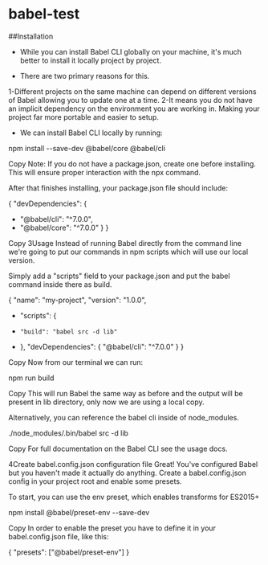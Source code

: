 # babel-test
##Installation

- While you can install Babel CLI globally on your machine, it's much better to install it locally project by project.

- There are two primary reasons for this.

1-Different projects on the same machine can depend on different versions of Babel allowing you to update one at a time.
2-It means you do not have an implicit dependency on the environment you are working in. Making your project far more portable and easier to setup.
- We can install Babel CLI locally by running:

npm install --save-dev @babel/core @babel/cli

Copy
Note: If you do not have a package.json, create one before installing. This will ensure proper interaction with the npx command.

After that finishes installing, your package.json file should include:

{
  "devDependencies": {
+   "@babel/cli": "^7.0.0",
+   "@babel/core": "^7.0.0"
  }
}

Copy
3Usage
Instead of running Babel directly from the command line we're going to put our commands in npm scripts which will use our local version.

Simply add a "scripts" field to your package.json and put the babel command inside there as build.

  {
    "name": "my-project",
    "version": "1.0.0",
+   "scripts": {
+     "build": "babel src -d lib"
+   },
    "devDependencies": {
      "@babel/cli": "^7.0.0"
    }
  }

Copy
Now from our terminal we can run:

npm run build

Copy
This will run Babel the same way as before and the output will be present in lib directory, only now we are using a local copy.

Alternatively, you can reference the babel cli inside of node_modules.

./node_modules/.bin/babel src -d lib

Copy
For full documentation on the Babel CLI see the usage docs.

4Create babel.config.json configuration file
Great! You've configured Babel but you haven't made it actually do anything. Create a babel.config.json config in your project root and enable some presets.

To start, you can use the env preset, which enables transforms for ES2015+

npm install @babel/preset-env --save-dev

Copy
In order to enable the preset you have to define it in your babel.config.json file, like this:

{
  "presets": ["@babel/preset-env"]
}
